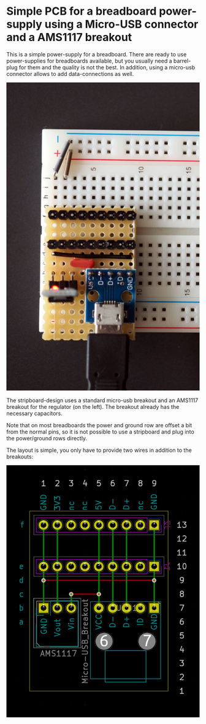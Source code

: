 Simple PCB for a breadboard power-supply using a Micro-USB connector and a AMS1117 breakout
===========================================================================================

This is a simple power-supply for a breadboard. There are ready to use power-supplies for
breadboards available, but you usually need a barrel-plug for them and the quality is
not the best. In addition, using a micro-usb connector allows to add data-connections as
well.

![](stripboard-usb.jpg "power-supply")

The stripboard-design uses a standard micro-usb breakout and an AMS1117 breakout for
the regulator (on the left). The breakout already has the necessary capacitors.

Note that on most breadboards the power and ground row are offset a bit from the normal
pins, so it is not possible to use a stripboard and plug into the power/ground rows directly.

The layout is simple, you only have to provide two wires in addition to the breakouts:

![](layout-stripboard-usb.png "layout stripboard")

